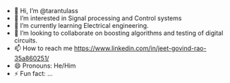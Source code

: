 - 👋 Hi, I’m @tarantulass
- 👀 I’m interested in Signal processing and Control systems
- 🌱 I’m currently learning Electrical engineering.
- 💞️ I’m looking to collaborate on boosting algorithms and testing of digital circuits.
- 📫 How to reach me https://www.linkedin.com/in/jeet-govind-rao-35a860251/
- 😄 Pronouns: He/Him
- ⚡ Fun fact: ...

<!---
tarantulass/tarantulass is a ✨ special ✨ repository because its `README.md` (this file) appears on your GitHub profile.
You can click the Preview link to take a look at your changes.
--->
